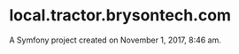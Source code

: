 local.tractor.brysontech.com
============================

A Symfony project created on November 1, 2017, 8:46 am.

